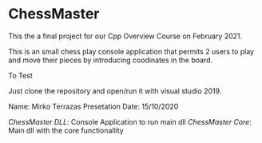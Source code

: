 # ChessMaster

This the a final project for our Cpp Overview Course on February 2021.

This is an small chess play console application that permits 2 users to play and move their pieces by introducing coodinates in the board.

To Test

Just clone the repository and open/run it with visual studio 2019. 

Name: Mirko Terrazas
Presetation Date: 15/10/2020

*ChessMaster DLL*: Console Application to run main dll
*ChessMaster Core*: Main dll with the core functionallity
